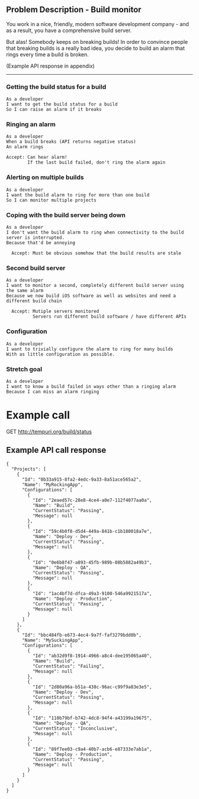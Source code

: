 ## Problem Description - Build monitor

You work in a nice, friendly, modern software development company - and as a result, you have a comprehensive build server.

But alas! Somebody keeps on breaking builds! In order to convince people that breaking builds is a really bad idea, you decide to build an alarm that rings every time a build is broken.

(Example API response in appendix)

---

### Getting the build status for a build

    As a developer
    I want to get the build status for a build
    So I can raise an alarm if it breaks


### Ringing an alarm

    As a developer
    When a build breaks (API returns negative status)
    An alarm rings

    Accept: Can hear alarm!
            If the last build failed, don't ring the alarm again

### Alerting on multiple builds

    As a developer
    I want the build alarm to ring for more than one build
    So I can monitor multiple projects


### Coping with the build server being down

    As a developer
    I don't want the build alarm to ring when connectivity to the build server is interrupted.
    Because that'd be annoying

      Accept: Must be obvious somehow that the build results are stale


### Second build server

    As a developer
    I want to monitor a second, completely different build server using the same alarm
    Because we now build iOS software as well as websites and need a different build chain

      Accept: Mutiple servers monitored
              Servers run different build software / have different APIs

### Configuration

    As a developer
    I want to trivially configure the alarm to ring for many builds
    With as little configuration as possible.

### Stretch goal

    As a developer
    I want to know a build failed in ways other than a ringing alarm
    Because I can miss an alarm ringing

# Example call

GET http://tempuri.org/build/status


## Example API call response

    {
      "Projects": [
        {
          "Id": "0b33a915-8fa2-4edc-9a33-8a51ace565a2",
          "Name": "MyRockingApp",
          "Configurations": [
            {
              "Id": "2eaed57c-28e8-4ce4-a0e7-112f4077aa0a",
              "Name": "Build",
              "CurrentStatus": "Passing",
              "Message": null
            },
            {
              "Id": "59c4b0f8-d5d4-449a-841b-c1b180018a7e",
              "Name": "Deploy - Dev",
              "CurrentStatus": "Passing",
              "Message": null
            },
            {
              "Id": "0e6b8f47-a893-45fb-989b-08b5882a49b3",
              "Name": "Deploy - QA",
              "CurrentStatus": "Passing",
              "Message": null
            },
            {
              "Id": "1ac4bf7d-dfca-49a3-9100-546a9921517a",
              "Name": "Deploy - Production",
              "CurrentStatus": "Passing",
              "Message": null
            }
          ]
        },
        {
          "Id": "bbc484fb-e673-4ec4-9a7f-faf3279bdd0b",
          "Name": "MySuckingApp",
          "Configurations": [
            {
              "Id": "ab32d9f8-1914-4966-a8c4-dee195065a40",
              "Name": "Build",
              "CurrentStatus": "Failing",
              "Message": null
            },
            {
              "Id": "2d80a96a-b51a-438c-96ac-c99f9a83e3e5",
              "Name": "Deploy - Dev",
              "CurrentStatus": "Passing",
              "Message": null
            },
            {
              "Id": "110b79bf-b742-4dc8-94f4-a43199a19675",
              "Name": "Deploy - QA",
              "CurrentStatus": "Inconclusive",
              "Message": null
            },
            {
              "Id": "89f7ee03-c9a4-40b7-acb6-e87333e7ab1a",
              "Name": "Deploy - Production",
              "CurrentStatus": "Passing",
              "Message": null
            }
          ]
        }
      ]
    }
